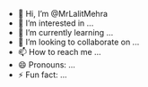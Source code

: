 - 👋 Hi, I’m @MrLalitMehra
- 👀 I’m interested in ...
- 🌱 I’m currently learning ...
- 💞️ I’m looking to collaborate on ...
- 📫 How to reach me ...
- 😄 Pronouns: ...
- ⚡ Fun fact: ...

<!---
MrLalitMehra/MrLalitMehra is a ✨ special ✨ repository because its `README.md` (this file) appears on your GitHub profile.
You can click the Preview link to take a look at your changes.
--->
